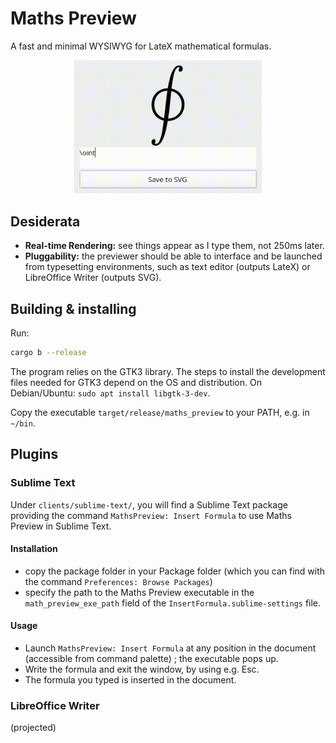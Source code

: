 Maths Preview
=======================

A fast and minimal WYSIWYG for LateX mathematical formulas.

<p align="center"><img src="screenshots/demonstration.gif" alt="Demo GIF" width="300px"/></p>



## Desiderata

 - **Real-time Rendering:** see things appear as I type them, not 250ms later.
 - **Pluggability:** the previewer should be able to interface and be launched from typesetting environments, such as text editor (outputs LateX) or LibreOffice Writer (outputs SVG).


## Building & installing

Run:

```bash
cargo b --release
```

The program relies on the GTK3 library. The steps to install the development files needed for GTK3 depend on the OS and distribution. On Debian/Ubuntu: `sudo apt install libgtk-3-dev`.

Copy the executable `target/release/maths_preview` to your PATH, e.g. in `~/bin`.

## Plugins

### Sublime Text

Under `clients/sublime-text/`, you will find a Sublime Text package providing the command `MathsPreview: Insert Formula` to use Maths Preview in Sublime Text.

#### Installation


  - copy the package folder in your Package folder (which you can find with the command `Preferences: Browse Packages`)
  - specify the path to the Maths Preview executable in the `math_preview_exe_path` field of the `InsertFormula.sublime-settings` file.

#### Usage

  - Launch `MathsPreview: Insert Formula` at any position in the document (accessible from command palette) ; the executable pops up.
  - Write the formula and exit the window, by using e.g. Esc.
  - The formula you typed is inserted in the document.


### LibreOffice Writer

(projected)

